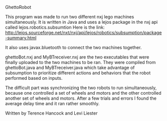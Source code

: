 GhettoRobot

This program was made to run two different nxj lego machines simultaneously.
It is written in Java and uses a lejos package in the nxj api called lejos.robotics.subsumtion
Here is the link:  
	http://lejos.sourceforge.net/nxt/nxj/api/lejos/robotics/subsumption/package-summary.html

It also uses javax.bluetooth to connect the two machines together.

ghettoBot.nxj and MyBTreceiver.nxj are the two executables that were finally uploaded 
to the two machines to be ran.
They were compiled from ghettoBot.java and MyBTreceiver.java which take advantage of 
subsumption to prioritize different actions and behaviors that the robot performed
based on inputs.

The difficult part was synchronizing the two robots to run simultaneously, because one
controlled a set of wheels and motors and the other controlled another set of wheels
and motors.  After a few trials and errors I found the average delay time and it 
ran rather smoothly.

Written by Terence Hancock and Levi Liester
